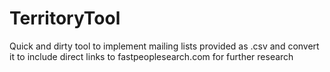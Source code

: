 # TerritoryTool
Quick and dirty tool to implement mailing lists provided as .csv and convert it to include direct links to fastpeoplesearch.com for further research
